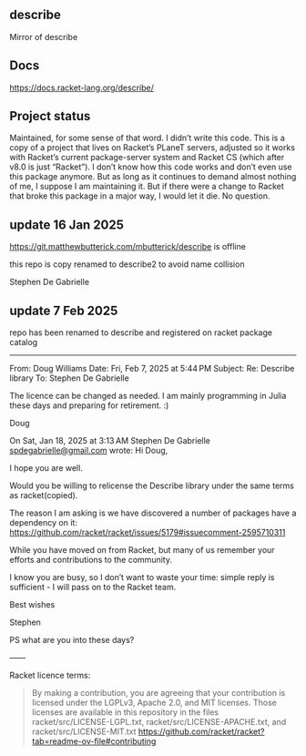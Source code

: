 ## describe

Mirror of describe

## Docs

https://docs.racket-lang.org/describe/

## Project status

Maintained, for some sense of that word. I didn’t write this code. This is a copy of a project that lives on Racket’s PLaneT servers, adjusted so it works with Racket’s current package-server system and Racket CS (which after v8.0 is just “Racket”). I don’t know how this code works and don’t even use this package anymore. But as long as it continues to demand almost nothing of me, I suppose I am maintaining it. But if there were a change to Racket that broke this package in a major way, I would let it die. No question.


## update 16 Jan 2025

https://git.matthewbutterick.com/mbutterick/describe is offline 

this repo is copy renamed to describe2 to avoid name collision

Stephen De Gabrielle

## update 7 Feb 2025

repo has been renamed to describe and registered on racket package catalog

-----
From: Doug Williams 
Date: Fri, Feb 7, 2025 at 5:44 PM
Subject: Re: Describe library
To: Stephen De Gabrielle


The licence can be changed as needed. I am mainly programming in Julia these days and preparing for retirement. :)

Doug

On Sat, Jan 18, 2025 at 3:13 AM Stephen De Gabrielle <spdegabrielle@gmail.com> wrote:
Hi Doug,

I hope you are well. 

Would you be willing to relicense the Describe library under the same terms as racket(copied).

The reason I am asking is we have discovered a number of packages have a dependency on it: 
https://github.com/racket/racket/issues/5179#issuecomment-2595710311

While you have moved on from Racket, but many of us remember your efforts and contributions to the community. 

I know you are busy, so I don’t want to waste your time:  simple reply is sufficient - I will pass on to the Racket team.  

Best wishes

Stephen

PS what are you into these days? 

——


Racket licence terms:

> By making a contribution, you are agreeing that your contribution is licensed under the LGPLv3, Apache 2.0, and MIT licenses. Those licenses are available in this repository in the files racket/src/LICENSE-LGPL.txt, racket/src/LICENSE-APACHE.txt, and racket/src/LICENSE-MIT.txt
https://github.com/racket/racket?tab=readme-ov-file#contributing
